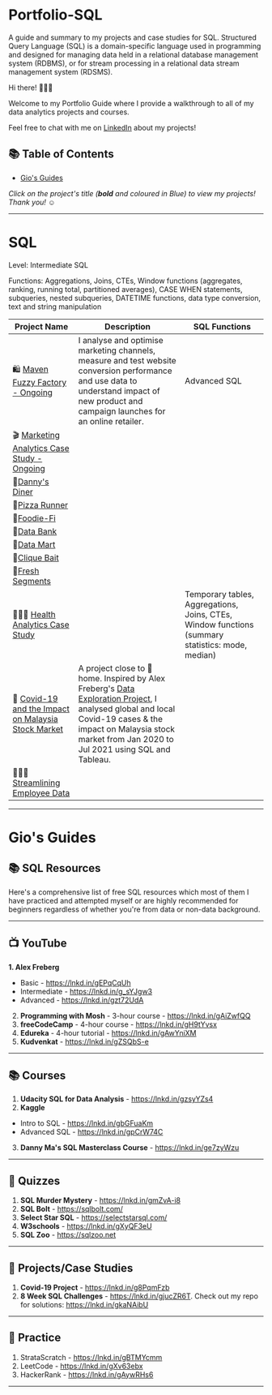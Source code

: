 # Portfolio-SQL
A guide and summary to my projects and case studies for SQL.  Structured Query Language (SQL) is a domain-specific language used in programming and designed for managing data held in a relational database management system (RDBMS), or for stream processing in a relational data stream management system (RDSMS). 


Hi there! 🙋🏻‍♀️

Welcome to my Portfolio Guide where I provide a walkthrough to all of my data analytics projects and courses.

Feel free to chat with me on [LinkedIn](https://www.linkedin.com/in/porrasgp/) about my projects!

## 📚 Table of Contents

- [Gio's Guides](#gios-guides)

_Click on the project's title (**bold** and coloured in Blue) to view my projects! Thank you! ☺️_

***

# SQL

Level: Intermediate SQL

Functions: Aggregations, Joins, CTEs, Window functions (aggregates, ranking, running total, partitioned averages), CASE WHEN statements, subqueries, nested subqueries, DATETIME functions, data type conversion, text and string manipulation

| Project Name | Description | SQL Functions |
|---|---|---|
| 🛍 [Maven Fuzzy Factory - Ongoing](https://github.com/katiehuangx/Udemy-Advanced-MySQL) | I analyse and optimise marketing channels, measure and test website conversion performance and use data to understand impact of new product and campaign launches for an online retailer. | Advanced SQL |  
| 🎬 [Marketing Analytics Case Study - Ongoing](https://github.com/katiehuangx/Serious-SQL-Apprenticeship/blob/main/Marketing%20Analytics%20Case%20Study.md)  |  |  | 
| 🍜[Danny's Diner](https://github.com/katiehuangx/8-Week-SQL-Challenge/tree/main/Case%20Study%20%231%20-%20Danny's%20Diner) |  |  |  
| 🍕[Pizza Runner](https://github.com/katiehuangx/8-Week-SQL-Challenge/tree/main/Case%20Study%20%232%20-%20Pizza%20Runner) |  |  |  
| 🥑[Foodie-Fi](https://github.com/katiehuangx/8-Week-SQL-Challenge/blob/main/Case%20Study%20%233%20-%20Foodie-Fi) |  |  |  
| 🏦[Data Bank](https://github.com/katiehuangx/8-Week-SQL-Challenge/blob/main/Case%20Study%20%234%20-%20Data%20Bank) |  |  |  
| 🌽[Data Mart](https://github.com/katiehuangx/8-Week-SQL-Challenge/blob/main/Case%20Study%20%235%20-%20Data%20Mart) |  |  |  
| 🎣[Clique Bait](https://github.com/katiehuangx/8-Week-SQL-Challenge/tree/main/Case%20Study%20%236%20-%20Clique%20Bait) |  |  |  
| 🍒[Fresh Segments](https://github.com/katiehuangx/8-Week-SQL-Challenge/tree/main/Case%20Study%20%238:%20Fresh%20Segments) |  |  |  
| 👩🏻‍⚕️ [Health Analytics Case Study](https://github.com/katiehuangx/Serious-SQL-Apprenticeship/blob/main/Health%20Analytics%20Mini%20Case%20Study.md) |  | Temporary tables, Aggregations, Joins, CTEs, Window functions (summary statistics: mode, median) |  
| 🦠 [Covid-19 and the Impact on Malaysia Stock Market](https://github.com/katiehuangx/Covid-19-and-Impact-on-Malaysia-stock-market) | A project close to 🏡 home. Inspired by Alex Freberg's [Data Exploration Project](https://www.youtube.com/watch?v=qfyynHBFOsM&list=PLUaB-1hjhk8H48Pj32z4GZgGWyylqv85f&index=1), I analysed global and local Covid-19 cases & the impact on Malaysia stock market from Jan 2020 to Jul 2021 using SQL and Tableau. |  |
| 👩🏻‍💼 [Streamlining Employee Data](https://github.com/katiehuangx/DataCamp-Projects/blob/main/Streamlining%20Employee%20Data/Streamlining%20Employee%20Data.ipynb) |  |  |

***

# Gio's Guides

## 📚 SQL Resources

Here's a comprehensive list of free SQL resources which most of them I have practiced and attempted myself or are highly recommended for beginners regardless of whether you're from data or non-data background.

***

## 📺 YouTube
**1. Alex Freberg**
- Basic - https://lnkd.in/gEPqCqUh
- Intermediate - https://lnkd.in/g_sYJgw3
- Advanced - https://lnkd.in/gzt72UdA
2. **Programming with Mosh** - 3-hour course - https://lnkd.in/gAiZwfQQ
3. **freeCodeCamp** - 4-hour course  - https://lnkd.in/gH9tYvsx
4. **Edureka** - 4-hour tutorial - https://lnkd.in/gAwYniXM
5. **Kudvenkat** - https://lnkd.in/gZSQbS-e 

***

## 📚 Courses
1. **Udacity SQL for Data Analysis** - https://lnkd.in/gzsyYZs4
2. **Kaggle**
- Intro to SQL - https://lnkd.in/gbGFuaKm
- Advanced SQL - https://lnkd.in/gpCrW74C
3. **Danny Ma's SQL Masterclass Course** - https://lnkd.in/ge7zyWzu

***

## 🔎 Quizzes
1. **SQL Murder Mystery** - https://lnkd.in/gmZvA-i8
2. **SQL Bolt** - https://sqlbolt.com/
3. **Select Star SQL** - https://selectstarsql.com/
4. **W3schools** - https://lnkd.in/gXyQF3eU
5. **SQL Zoo** - https://sqlzoo.net

***

## 🔎 Projects/Case Studies
1. **Covid-19 Project** - https://lnkd.in/g8PqmFzb
2. **8 Week SQL Challenges** - https://lnkd.in/gjucZR6T. Check out my repo for solutions: https://lnkd.in/gkaNAibU

***

## 📝 Practice
1. StrataScratch - https://lnkd.in/gBTMYcmm
2. LeetCode - https://lnkd.in/gXv63ebx
3. HackerRank - https://lnkd.in/gAywRHs6

***
